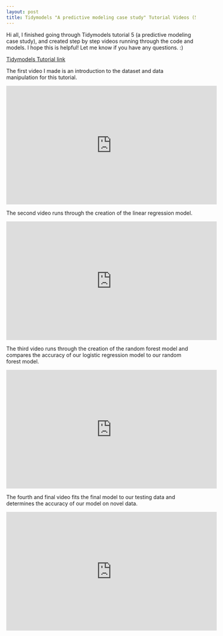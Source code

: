 ```yaml
---
layout: post
title: Tidymodels "A predictive modeling case study" Tutorial Videos (5)
---
```

  
Hi all, I finished going through Tidymodels tutorial 5 (a predictive modeling case study), and created step by step videos running through the code and models. I hope this is helpful! Let me know if you have any questions. :)

[Tidymodels Tutorial link](https://www.tidymodels.org/start/case-study/)

The first video I made is an introduction to the dataset and data manipulation for this tutorial. 
<iframe width="560" height="315" src="https://youtu.be/x2iy14zTXOQ" frameborder="0" allow="autoplay; encrypted-media" allowfullscreen></iframe>
  
  
The second video runs through the creation of the linear regression model.
<iframe width="560" height="315" src="https://youtu.be/K2OOGgeyAs8" frameborder="0" allow="autoplay; encrypted-media" allowfullscreen></iframe>
  


The third video runs through the creation of the random forest model and compares the accuracy of our logistic regression model to our random forest model. 
<iframe width="560" height="315" src="https://www.youtube.com/watch?v=HVpEa9CJr4s" frameborder="0" allow="autoplay; encrypted-media" allowfullscreen></iframe> 
  
  
The fourth and final video fits the final model to our testing data and determines the accuracy of our model on novel data. 
<iframe width="560" height="315" src="https://youtu.be/aAds4hUSfdA" frameborder="0" allow="autoplay; encrypted-media" allowfullscreen></iframe>